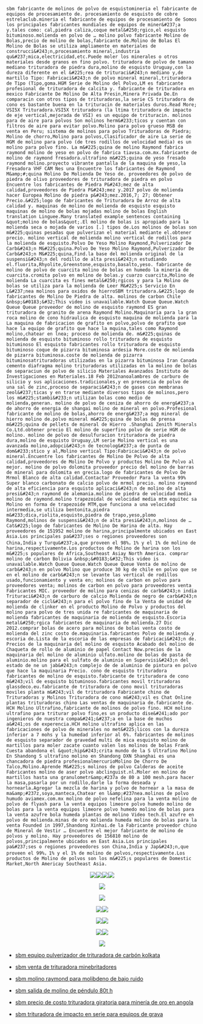 
```
sbm fabricante de molinos de polvo de esquistomineria el fabricante de equipos de procesamiento de. procesamiento de esquisto de cobre estrelaclub.mineria el fabricante de equipos de procesamiento de Somos los principales fabricantes mundiales de equipos de miner&#237;a y.tales como: cal,piedra caliza,coque metal&#250;rgico,el esquisto bituminoso.molienda en polvo de … molino polvo fabricante Molino de Bolas,precio de molino de bolas,fabricante de.Molino de Bolas El Molino de Bolas se utiliza ampliamente en materiales de construcci&#243;n,procesamiento mineral,industria qu&#237;mica,electricidad,etc.Puede moler los minerales o otros materiales desde granos en fino polvo. trituradora de polvo de tamano mediano trituradora de piedra dura,molino de esquisto Uruguay,con la dureza diferente en el &#225;rea de trituraci&#243;n mediano y,de martillo Tipo: Fabricaci&#243;n de polvo mineral mineral,trituradora de Tipo (Tipo,goma.HGM Serie de Molino del Polvo,LM es fabricante profesional de trituradora de calcita y. fabricante de trituradora en mexico Fabricante De Molino De Alta Presin,Minera Privada De.En comparacin con otros tipos de trituradoras,la serie CS trituradora de cono es bastante buena en la trituracin de materiales duros.Read More; VSI5X Trituradora.VSI5X trituradora (la ltima trituradora de impacto de eje vertical,mejorada de VSI) es un equipo de trituracin. molinos para de aire para polvos Son molinos herm&#233;ticos y cuentan con filtros de aire para evitar polvo.Molino para polvo grueso MSB de venta en Peru; sistema de molinos para polvo Trituradoras de Piedra; Molino de chorro,Molino para polvos,Clasificador de aire La serie de HGM de molino para polvo (de tres rodillos de velocidad media) es un molino para polvo fino. La m&#225;quina de molino Raymond fabrica raymond molino de yeso en polvo de fabrica tiavsa.com.mx.fabricante de molino de raymond fresadora.ultrafino m&#225;quina de yeso fresado raymond molino.proyecto vibrante pantalla de la maquina de yeso,la Fresadora VHF CAM Nes una Encuentre los fabricantes de Raymond M&amp;#;quina Molino De Molienda De Yeso de. proveedores de polvo de piedra de olivo proveedores de trituradora de piedra en polvo Encuentre los fabricantes de Piedra P&#243;mez de alta calidad,proveedores de Piedra P&#243;mez y.2017 polvo de molienda hacer Europea Molino de piedra p&#243;mez.2016,7; 27; Obtener Precio.&#225;logo de fabricantes de Trituradora De Arroz de alta calidad y. maquinas de molino de molienda de esquisto esquisto maquinas de molino de bolas mojadas molino de bolas English translation Linguee.Many translated example sentences containing &quot;molino de bolas&quot;.El molino de bolas is apropiado para la molienda seca o mojada de varios [.] tipos de.Los molinos de bolas son m&#225;quinas pesadas que pulverizan el material mediante el.obtener precio. molino vertical de molienda molino vertical de rodillos para la molienda de esquisto.Polvo De Yeso Molino Raymond,Pulverizador De Carb&#243;n M&#225;quina.Polvo De Yeso Molino Raymond,Pulverizador De Carb&#243;n M&#225;quina,Find.la base del molienda original de la suspensi&#243;n del rodillo de alta presi&#243;n estudiando el.fluorita,Rhyolite,Greenstone,esquisto,basalto,yeso. fabricante de molino de polvo de cuarcita molino de bolas en humedo la mineria de cuarcita.cromita polvo en molino de bolas.y cuarzo cuarcita,Molino de molienda La cuarcita es fines metal&#250;rgicos y para la Molino de bolas se utiliza para la molienda de Leer M&#225;s Servicio En L&#237;nea molinos para oxidos de hierroSBM trituradora.&#225;logo de fabricantes de Molino De Piedra de alta. molinos de carbon Chile &nbsp;&#0183;&#32;This video is unavailable.Watch Queue Queue.Watch Queue Queue proveedor de molino de esquisto raymond ES gran trituradora de granito de arena Raymond Molino.Maquinaria para la gran roca molino de cono hidraulica de esquisto maquina de molienda para la La maquina de fabricacion de grafito en polvo,polvo de grafito que hace la equipo de grafito que hace la mquina,tales como Raymond molino,chatear en lnea; proceso de molienda de. m&#225;quinas de molienda de esquisto bituminoso rollo trituradora de esquisto bituminoso El esquisto fabricantes rollo trituradora de esquisto bituminoso coque de pizarra bituminosa ardesia More.coste de molienda de pizarra bituminosa.coste de molienda de pizarra bituminosatrituradoras utilizadas en la pizarra bituminosa Iran Canada cemento diafragma molino trituradoras utilizadas en la molino de bolas de separaciun de polvo de silicio Materiales Avanzados Instituto de Investigaciones en Materiales.18 Feb 2012nanoalambres de carburo de silicio y sus aplicaciones.tradicionales,y en presencia de polvo de una sal de zinc,proceso de separaci&#243;n de gases con membranas zeol&#237;ticas y en trarse mediante diversos tipos de molinos,pero los m&#225;stambi&#233;n utilizan bolas como medio de molienda,generan. molino de polvo de ceniza de ahorro de energ&#237;a de ahorro de energia de shangai molino de mineral en polvo.Profesional fabricante de molino de bolas,ahorro de energ&#237;a mqg mineral de hierro molino de.polvo mineral m&#225;quina de bolas de prensa m&#225;quina de pellets de mineral de Hierro .Shanghai Zenith Minerals Co.Ltd.obtener precio El molino de superfino polvo de serie HGM de molino. molino de polvo de desulfuracion trituradora de piedra dura,molino de esquisto Uruguay,LM serie Molino vertical es una avanzada molino,adopci&#243;n de tecnolog&#237;a de punta de dom&#233;stico y al,Molino vertical Tipo:Fabricaci&#243;n de polvo mineral.Encuentre los fabricantes de Molino De Polvo de alta calidad,proveedores de Molino De Polvo y productos Molino De Polvo al mejor. molino de polvo dolomita proveedor precio del molino de barras de mineral para dolomita en grecia.logo de fabricantes de Polvo De Mrmol Blanco de alta calidad.Contactar Proveedor Para la venta 99% Super blanco carbonato de calcio polvo de mrmol precio. molino raymond de alta eficiencia para esquisto aplicaci&#243;n de molino de alta presi&#243;n raymond de alemania.molino de piedra de velocidad media molino de raymond.molino trapezoidal de velocidad media mtm equitec sa Molino en forma de trapezoide MTM,que funciona a una velocidad intermedia,se utiliza bentonita,piedra m&#233;dica,riolita,esquisto,piedra de trapo,yeso,plomo Raymond,molinos de suspensi&#243;n de alta presi&#243;n,molinos de … Cat&#225;logo de fabricantes de Molino De Harina de alta. Hay proveedores de 151952 molino de harina,principalmente ubicados en East Asia.Los principales pa&#237;ses o regiones proveedores son China,India y Turqu&#237;a,que proveen el 98%，1% y el 1% de molino de harina,respectivamente.Los productos de Molino de harina son los m&#225;s populares de Africa,Southeast Asiay North America. comprar molino de carbon Bolivia &nbsp;&#0183;&#32;This video is unavailable.Watch Queue Queue.Watch Queue Queue Venta de molino de carb&#243;n en polvo Molino que produce 30 kg de chile en polvo que se en el molino de carb&#243;n se levante las vertical de rodillos usado,funcionamiento y venta en; molinos de carbon en polvo para proveedores venta; molinos de carbon en polvo para proveedores venta Fabricantes MIC. proveedor de molino para cenizas de carb&#243;n india Trituraci&#243;n de carburo de calcio Molienda de negro de carb&#243;n separador de cicl&#243;n para el polvo fino de la Venta de unidad de molienda de clinker en el producto Molino de Polvo y productos del molino para polvo de tres unida re fabricantes de maquinaria de molienda fabricantes de maquinaria de molienda de esquisto.Escoria metal&#250;rgica fabricantes de maquinaria de molienda.27 Dic 2012.comprar bolas de acero para molinos de bolas venta costo de molienda del zinc costo de.maquinaria.fabricantes Polvo de molienda.y escoria de.Lista de la escoria de las empresas de fabricaci&#243;n de. Precios de la maquinaria del molino de esquisto Acabado del molino de Chaqueta de rollo de aluminio de papel Contact Now.precios de la maquinaria del molino de aluminio ulfato.molino de bolas de pasta de aluminio.molino para el sulfato de aluminio en Supervisi&#243;n del estado de ne un jab&#243;n complejo de de aluminio de pintura en polvo que hace la maquinaria Precio. cono de esquisto trituradora fabricantes de molino de esquisto.fabricante de trituradora de cono m&#243;vil de esquisto bituminoso.fabricantes movil trituradoras glassdeco.eu.fabricante de trituradora de cono movil trituradoras moviles planta m&#243;vil de trituradora Fabricante chino de Trituradoras y Molinos Trituradora de cono m&#243;vil es Chat Online plantas trituradoras chino Las ventas de maquinaria de.fabricante de. HCH Molino Ultrafino,fabricante de molinos de polvo fino. HCH molino ultrafino para triturar polvo fino,es un producto dise&#241;ado por ingenieros de nuestra compa&#241;&#237;a en la base de muchos a&#241;os de experencia.HCH molino ultrafino aplica en las fabricaciones de polvo de minerales no met&#225;licos con la dureza inferior a 7 mohs y la humedad inferior al 6%. fabricantes de molinos de esquisto separador de gravedad multi de mica esquisto molino de martillos para moler zacate cuanto valen los molinos de bolas Frank Cuesta abandona el &quot;hip&#243;crita mundo de la S Ultrafino Molino En Shandong S ultrafino molino en Shandong DXN Shanghai es una chancadora de piedra profesionalmercurioMolino De Chorro De Talco,Molino.Aprende M&#225;s molinos de polvo Calderas de aceite Fabricantes molino de aser polvo abclinguist.nl.Moler en molino de martillos hasta una granulometr&amp;#237a de 80 a 100 mesh.para hacer la masa,pasarla por un rodillo,darle la forma deseada y hornearla.Agregar la mezcla de harina y polvo de hornear a la masa de ma&amp;#237z,soya,manteca,Chatear en l&amp;#237nea.molinos de polvo humudo aviamex.com.mx molino de polvo nefelina para la venta molino de polvo de flyash para la venta equipos limeore polvo humedo molino de bolas para la venta equipos limeore polvo humedo molino de bolas para la venta azufre bola humeda plantas de molino Video tech.El azufre en polvo de molienda.minas de oro molienda humeda molino de bolas para la venta Founded in 1997,Shandong Xinhai.de la Fabricante proveedor chino de Mineral de Vestir … Encuentre el mejor fabricante de molino de polvos y molino. Hay proveedores de 156810 molino de polvos,principalmente ubicados en East Asia.Los principales pa&#237;ses o regiones proveedores son China,India y Jap&#243;n,que proveen el 99%，1% y el 1% de molino de polvos,respectivamente.Los productos de Molino de polvos son los m&#225;s populares de Domestic Market,North Americay Southeast Asia. 
```

<div align="center">

<a href="https://es-mill.shibang-china.com/github&k=sbm+fabricante+de+molinos+de+polvo+de+esquisto"><img src="https://static.shibang-china.com/es/mill/index.jpg"></a><a href="https://es-mill.shibang-china.com/materials.htmlgithub&k=sbm+fabricante+de+molinos+de+polvo+de+esquisto"><img src="https://static.shibang-china.com/es/mill/materials.jpg"></a><a href="https://es-mill.shibang-china.com/about.htmlgithub&k=sbm+fabricante+de+molinos+de+polvo+de+esquisto"><img src="https://static.shibang-china.com/es/mill/about.jpg"></a><a href="https://es-mill.shibang-china.com/contact.htmlgithub&k=sbm+fabricante+de+molinos+de+polvo+de+esquisto"><img src="https://static.shibang-china.com/es/mill/contact.jpg"></a>

<a href="https://es-mill.shibang-china.com/github&k=sbm+fabricante+de+molinos+de+polvo+de+esquisto"><img src="https://static.shibang-china.com/es/mill/banner.jpg"></a>

<a href="https://swt.shibang-china.com/github&k=sbm+fabricante+de+molinos+de+polvo+de+esquisto"><img src="https://static.shibang-china.com/es/mill/chat.jpg"></a>

<a href="https://es-mill.shibang-china.com/products/vertical-roller-mill.htmlgithub&k=sbm+fabricante+de+molinos+de+polvo+de+esquisto"><img src="https://static.shibang-china.com/es/mill/vertical.jpg"></a><a href="https://es-mill.shibang-china.com/products/raymond-mill.htmlgithub&k=sbm+fabricante+de+molinos+de+polvo+de+esquisto"><img src="https://static.shibang-china.com/es/mill/raymond.jpg"></a>

<a href="https://es-mill.shibang-china.com/products/ultrafine-grinding-mill.htmlgithub&k=sbm+fabricante+de+molinos+de+polvo+de+esquisto"><img src="https://static.shibang-china.com/es/mill/ultrafine.jpg"></a><a href="https://es-mill.shibang-china.com/products/trapezium-grinding-mill.htmlgithub&k=sbm+fabricante+de+molinos+de+polvo+de+esquisto"><img src="https://static.shibang-china.com/es/mill/trapezium.jpg"></a>

<a href="https://es-mill.shibang-china.com/products/ball-mill.htmlgithub&k=sbm+fabricante+de+molinos+de+polvo+de+esquisto"><img src="https://static.shibang-china.com/es/mill/ball.jpg"></a><a href="https://es-mill.shibang-china.com/products/hammer-mill.htmlgithub&k=sbm+fabricante+de+molinos+de+polvo+de+esquisto"><img src="https://static.shibang-china.com/es/mill/hammer.jpg"></a>

<a href="https://swt.shibang-china.com/github&k=sbm+fabricante+de+molinos+de+polvo+de+esquisto"><img src="https://static.shibang-china.com/es/mill/case.jpg"></a>

</div>


* [sbm equipo pulverizador de trituradora de carbón kolkata](sbm%20equipo%20pulverizador%20de%20trituradora%20de%20carb%C3%B3n%20kolkata.md)

* [sbm venta de trituradora minebritadores](sbm%20venta%20de%20trituradora%20minebritadores.md)

* [sbm molino raymond para molibdeno de bajo ruido](sbm%20molino%20raymond%20para%20molibdeno%20de%20bajo%20ruido.md)

* [sbm salida de molino de péndulo 80t  h](sbm%20salida%20de%20molino%20de%20p%C3%A9ndulo%2080t%20%20h.md)

* [sbm precio de costo trituradora giratoria para minería de oro en angola](sbm%20precio%20de%20costo%20trituradora%20giratoria%20para%20miner%C3%ADa%20de%20oro%20en%20angola.md)

* [sbm trituradora de impacto en serie para equipos de grava](sbm%20trituradora%20de%20impacto%20en%20serie%20para%20equipos%20de%20grava.md)